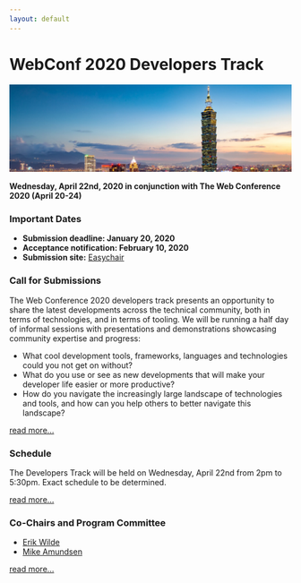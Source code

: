 ```yaml
---
layout: default
---
```


# WebConf 2020 Developers Track

<p>
  <img src="images/skyline.jpg" />
</p>

**Wednesday, April 22nd, 2020 in conjunction with The Web Conference 2020  (April 20-24)**


### Important Dates

 * **Submission deadline: January 20, 2020**
 * **Acceptance notification: February 10, 2020**
 * **Submission site:** [Easychair](https://easychair.org/conferences/?conf=www2020devtrack)


### Call for Submissions

The Web Conference 2020 developers track presents an opportunity to share the latest developments across the technical community, both in terms of technologies, and in terms of tooling. We will be running a half day of informal sessions with presentations and demonstrations showcasing community expertise and progress:

- What cool development tools, frameworks, languages and technologies could you not get on without?
- What do you use or see as new developments that will make your developer life easier or more productive?
- How do you navigate the increasingly large landscape of technologies and tools, and how can you help others to better navigate this landscape?

[read more...](call)


### Schedule

The Developers Track will be held on Wednesday, April 22nd from 2pm to 5:30pm.  Exact schedule to be determined.

[read more...](schedule)


### Co-Chairs and Program Committee

 * [Erik Wilde](https://www.linkedin.com/in/netdret/)
 * [Mike Amundsen](https://www.linkedin.com/in/mamund/)

[read more...](about)

